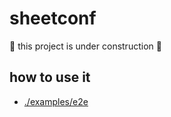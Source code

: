 # sheetconf

:construction: this project is under construction :construction:

## how to use it

- [./examples/e2e](./examples/e2e)
